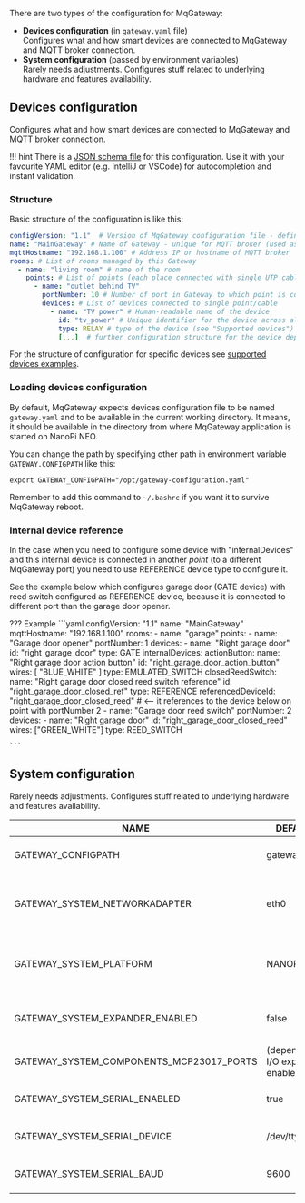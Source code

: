 

There are two types of the configuration for MqGateway:

- **Devices configuration** (in `gateway.yaml` file)  
  Configures what and how smart devices are connected to MqGateway and MQTT broker connection.
- **System configuration** (passed by environment variables)   
  Rarely needs adjustments. Configures stuff related to underlying hardware and features availability.   
  
## Devices configuration

Configures what and how smart devices are connected to MqGateway and MQTT broker connection.

!!! hint
    There is a [JSON schema file](https://raw.githubusercontent.com/aetas/mqgateway/master/src/main/resources/config.schema.json) for this configuration. 
    Use it with your favourite YAML editor (e.g. IntelliJ or VSCode) for autocompletion and instant validation.


### Structure

Basic structure of the configuration is like this:

```yaml
configVersion: "1.1"  # Version of MqGateway configuration file - defines configuration structure
name: "MainGateway" # Name of Gateway - unique for MQTT broker (used as part of the MQTT topic) 
mqttHostname: "192.168.1.100" # Address IP or hostname of MQTT broker
rooms: # List of rooms managed by this Gateway
  - name: "living room" # name of the room
    points: # List of points (each place connected with single UTP cable)
      - name: "outlet behind TV"
        portNumber: 10 # Number of port in Gateway to which point is connected (1-16)
        devices: # List of devices connected to single point/cable
          - name: "TV power" # Human-readable name of the device
            id: "tv_power" # Unique identifier for the device across all devices on this Gateway
            type: RELAY # type of the device (see "Supported devices")
            [...]  # further configuration structure for the device depends on the type of the device
```

For the structure of configuration for specific devices see [supported devices examples](supported-devices.md).


### Loading devices configuration

By default, MqGateway expects devices configuration file to be named `gateway.yaml` and to be available in the current working directory. 
It means, it should be available in the directory from where MqGateway application is started on NanoPi NEO.

You can change the path by specifying other path in environment variable `GATEWAY.CONFIGPATH` like this:

```shell
export GATEWAY_CONFIGPATH="/opt/gateway-configuration.yaml"
```

Remember to add this command to `~/.bashrc` if you want it to survive MqGateway reboot.

### Internal device reference

In the case when you need to configure some device with "internalDevices" and this 
internal device is connected in another _point_ (to a different MqGateway port) you need 
to use REFERENCE device type to configure it.  

See the example below which configures garage door (GATE device) with reed switch 
configured as REFERENCE device, because it is connected to different port than 
the garage door opener.

??? Example
    ```yaml
    configVersion: "1.1"
    name: "MainGateway"
    mqttHostname: "192.168.1.100"
    rooms:
      - name: "garage"
        points:
          - name: "Garage door opener"
            portNumber: 1
            devices:
              - name: "Right garage door"
                id: "right_garage_door"
                type: GATE
                internalDevices:
                  actionButton:
                    name: "Right garage door action button"
                    id: "right_garage_door_action_button"
                    wires: [ "BLUE_WHITE" ]
                    type: EMULATED_SWITCH
                  closedReedSwitch:
                    name: "Right garage door closed reed switch reference"
                    id: "right_garage_door_closed_ref"
                    type: REFERENCE
                    referencedDeviceId: "right_garage_door_closed_reed" # <-- it references to the device below on point with portNumber 2
          - name: "Garage door reed switch"
            portNumber: 2
            devices:
              - name: "Right garage door"
                id: "right_garage_door_closed_reed"
                wires: ["GREEN_WHITE"]
                type: REED_SWITCH
    
    ```


## System configuration

Rarely needs adjustments. Configures stuff related to underlying hardware and features availability.


| NAME                                     | DEFAULT               | DESCRIPTION                                                         |
|------------------------------------------|-----------------------|---------------------------------------------------------------------|
| GATEWAY_CONFIGPATH                       | gateway.yaml          | path to the devices configuration file                              |
| GATEWAY_SYSTEM_NETWORKADAPTER            | eth0                  | name of the ethernet interface used to connect to MQTT              |
| GATEWAY_SYSTEM_PLATFORM                  | NANOPI                | name of the controller used on MqGateway (currently only NANOPI)    |
| GATEWAY_SYSTEM_EXPANDER_ENABLED          | false                 | should be "true" if you have _I/O Expander board_ connected         |
| GATEWAY_SYSTEM_COMPONENTS_MCP23017_PORTS | (depends on I/O expander enablement) | I2C addresses of MCP23017 expanders                  |
| GATEWAY_SYSTEM_SERIAL_ENABLED            | true                  | serial communication enabled/disabled                               |
| GATEWAY_SYSTEM_SERIAL_DEVICE             | /dev/ttyS1            | path to device used for serial communication                        |
| GATEWAY_SYSTEM_SERIAL_BAUD               | 9600                  | baud used for serial communication                                  |


